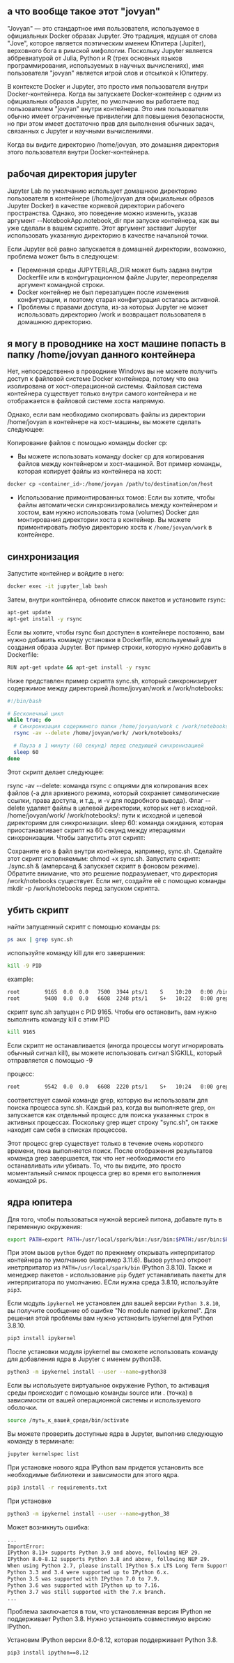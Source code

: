 ## а что вообще такое этот "jovyan"
"Jovyan" — это стандартное имя пользователя, используемое в официальных Docker образах Jupyter. Это традиция, идущая от слова "Jove", которое является поэтическим именем Юпитера (Jupiter), верховного бога в римской мифологии. Поскольку Jupyter является аббревиатурой от Julia, Python и R (трех основных языков программирования, используемых в научных вычислениях), имя пользователя "jovyan" является игрой слов и отсылкой к Юпитеру.

В контексте Docker и Jupyter, это просто имя пользователя внутри Docker-контейнера. Когда вы запускаете Docker-контейнер с одним из официальных образов Jupyter, по умолчанию вы работаете под пользователем "jovyan" внутри контейнера. Это имя пользователя обычно имеет ограниченные привилегии для повышения безопасности, но при этом имеет достаточно прав для выполнения обычных задач, связанных с Jupyter и научными вычислениями.

Когда вы видите директорию /home/jovyan, это домашняя директория этого пользователя внутри Docker-контейнера.

## рабочая директория jupyter
Jupyter Lab по умолчанию использует домашнюю директорию пользователя в контейнере (/home/jovyan для официальных образов Jupyter Docker) в качестве корневой директории рабочего пространства. Однако, это поведение можно изменить, указав аргумент --NotebookApp.notebook_dir при запуске контейнера, как вы уже сделали в вашем скрипте. Этот аргумент заставит Jupyter использовать указанную директорию в качестве начальной точки.

Если Jupyter всё равно запускается в домашней директории, возможно, проблема может быть в следующем:

- Переменная среды JUPYTERLAB_DIR может быть задана внутри Dockerfile или в конфигурационном файле Jupyter, переопределяя аргумент командной строки.
- Docker контейнер не был перезапущен после изменения конфигурации, и поэтому старая конфигурация осталась активной.
- Проблемы с правами доступа, из-за которых Jupyter не может использовать директорию /work и возвращает пользователя в домашнюю директорию.

## я могу в проводнике на хост машине попасть в папку /home/jovyan данного контейнера
Нет, непосредственно в проводнике Windows вы не можете получить доступ к файловой системе Docker контейнера, потому что она изолирована от хост-операционной системы. Файловая система контейнера существует только внутри самого контейнера и не отображается в файловой системе хоста напрямую.

Однако, если вам необходимо скопировать файлы из директории /home/jovyan в контейнере на хост-машины, вы можете сделать следующее:

Копирование файлов с помощью команды docker cp:
- Вы можете использовать команду docker cp для копирования файлов между контейнером и хост-машиной. Вот пример команды, которая копирует файлы из контейнера на хост:
```bash
docker cp <container_id>:/home/jovyan /path/to/destination/on/host
```
- Использование примонтированных томов:
Если вы хотите, чтобы файлы автоматически синхронизировались между контейнером и хостом, вам нужно использовать тома (volumes) Docker для монтирования директории хоста в контейнер. Вы можете примонтировать любую директорию хоста к `/home/jovyan/work` в контейнере.

## синхронизация
Запустите контейнер и войдите в него:
```bash
docker exec -it jupyter_lab bash
```
Затем, внутри контейнера, обновите список пакетов и установите rsync:
```bash
apt-get update
apt-get install -y rsync
```

Если вы хотите, чтобы rsync был доступен в контейнере постоянно, вам нужно добавить команду установки в Dockerfile, используемый для создания образа Jupyter. Вот пример строки, которую нужно добавить в Dockerfile:
```bash
RUN apt-get update && apt-get install -y rsync
```

Ниже представлен пример скрипта sync.sh, который синхронизирует содержимое между директорией /home/jovyan/work и /work/notebooks:
```bash
#!/bin/bash

# Бесконечный цикл
while true; do
  # Синхронизация содержимого папки /home/jovyan/work с /work/notebooks
  rsync -av --delete /home/jovyan/work/ /work/notebooks/

  # Пауза в 1 минуту (60 секунд) перед следующей синхронизацией
  sleep 60
done
```
Этот скрипт делает следующее:

rsync -av --delete: команда rsync с опциями для копирования всех файлов (-a для архивного режима, который сохраняет символические ссылки, права доступа, и т.д., и -v для подробного вывода). Флаг --delete удаляет файлы в целевой директории, которых нет в исходной.
/home/jovyan/work/ /work/notebooks/: пути к исходной и целевой директориям для синхронизации.
sleep 60: команда ожидания, которая приостанавливает скрипт на 60 секунд между итерациями синхронизации.
Чтобы запустить этот скрипт:

Сохраните его в файл внутри контейнера, например, sync.sh.
Сделайте этот скрипт исполняемым: chmod +x sync.sh.
Запустите скрипт: ./sync.sh & (амперсанд & запускает скрипт в фоновом режиме).
Обратите внимание, что это решение подразумевает, что директория /work/notebooks существует. Если нет, создайте её с помощью команды mkdir -p /work/notebooks перед запуском скрипта.

## убить скрипт

найти запущенный скрипт с помощью команды ps:
```bash
ps aux | grep sync.sh
```

используйте команду kill для его завершения:
```bash
kill -9 PID
```
example:
```bash
root        9165  0.0  0.0   7500  3944 pts/1    S    10:20   0:00 /bin/bash ./sync.sh
root        9400  0.0  0.0   6608  2248 pts/1    S+   10:22   0:00 grep --color=auto sync.sh
```
скрипт sync.sh запущен с PID 9165. Чтобы его остановить, вам нужно выполнить команду kill с этим PID
```bash
kill 9165
```
Если скрипт не останавливается (иногда процессы могут игнорировать обычный сигнал kill), вы можете использовать сигнал SIGKILL, который отправляется с помощью -9

процесс:
```bash
root        9542  0.0  0.0   6608  2220 pts/1    S+   10:24   0:00 grep --color=auto sync.sh
```
cоответствует самой команде grep, которую вы использовали для поиска процесса sync.sh. Каждый раз, когда вы выполняете grep, он запускается как отдельный процесс для поиска указанных строк в активных процессах. Поскольку grep ищет строку "sync.sh", он также находит сам себя в списках процессов.

Этот процесс grep существует только в течение очень короткого времени, пока выполняется поиск. После отображения результатов команда grep завершается, так что нет необходимости его останавливать или убивать. То, что вы видите, это просто моментальный снимок процесса grep во время его выполнения командой ps.

## ядра юпитера
Для того, чтобы пользоваться нужной версией питона, добавьте путь в переменную окружения:
```bash
export PATH=export PATH=/usr/local/spark/bin:/usr/bin:$PATH:/usr/bin:$PATH
```

При этом вызов `python` будет по прежнему открывать интерпритатор контейнера по умолчанию (например 3.11.6). Вызов `python3` откроет инетрпритатор из `PATH=/usr/local/spark/bin` (Python 3.8.10). Также и менеджер пакетов - использование `pip` будет устанавливать пакеты для интерпритатора по умолчанию. ЕСли нужна среда 3.8.10, используйте `pip3`.

Если модуль `ipykernel` не установлен для вашей версии `Python 3.8.10`, вы получите сообщение об ошибке "No module named ipykernel". Для решения этой проблемы вам нужно установить ipykernel для Python 3.8.10.
```bash
pip3 install ipykernel
```

После установки модуля ipykernel вы сможете использовать команду для добавления ядра в Jupyter с именем python38.
```bash
python3 -m ipykernel install --user --name=python38
```

Если вы используете виртуальное окружение Python, то активация среды происходит с помощью команды source или . (точка) в зависимости от вашей операционной системы и используемого оболочки.
```bash
source /путь_к_вашей_среде/bin/activate
```

Вы можете проверить доступные ядра в Jupyter, выполнив следующую команду в терминале:
```bash
jupyter kernelspec list
```

При установке нового ядра IPython вам придется установить все необходимые библиотеки и зависимости для этого ядра.
```bash
pip3 install -r requirements.txt
```

При установке
```bash
python3 -m ipykernel install --user --name=python_38
```
Может возникнуть ошибка:
```bash
...
ImportError: 
IPython 8.13+ supports Python 3.9 and above, following NEP 29.
IPython 8.0-8.12 supports Python 3.8 and above, following NEP 29.
When using Python 2.7, please install IPython 5.x LTS Long Term Support version.
Python 3.3 and 3.4 were supported up to IPython 6.x.
Python 3.5 was supported with IPython 7.0 to 7.9.
Python 3.6 was supported with IPython up to 7.16.
Python 3.7 was still supported with the 7.x branch.
...
```
Проблема заключается в том, что установленная версия IPython не поддерживает Python 3.8. Нужно установить совместимую версию IPython.

Установим IPython версии 8.0-8.12, которая поддерживает Python 3.8.
```bash
pip3 install ipython==8.12
```

